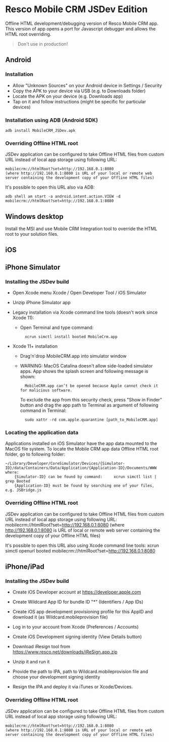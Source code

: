# Resco Mobile CRM JSDev Edition
Offline HTML development/debugging version of Resco Mobile CRM app.
This version of app opens a port for Javascript debugger and allows the HTML root overriding.
> Don't use in production!
## Android
### Installation

* Allow "Unknown Sources" on your Android device in Settings / Security
* Copy the APK to your device via USB (e.g. to Downloads folder)
* Locate the APK on your device (e.g. Downloads app)
* Tap on it and follow instructions (might be specific for particular devices)
 
### Installation using ADB (Android SDK)

	adb install MobileCRM_JSDev.apk

### Overriding Offline HTML root

JSDev application can be configured to take Offline HTML files from custom URL instead of local app storage using following URL:

	mobilecrm://htmlRoot?set=http://192.168.0.1:8080
	(where http://192.168.0.1:8080 is URL of your local or remote web server containing the development copy of your Offline HTML files)

It's possible to open this URL also via ADB:

	adb shell am start -a android.intent.action.VIEW -d mobilecrm://htmlRoot?set=http://192.168.0.1:8080

## Windows desktop
Install the MSI and use Mobile CRM Integration tool to override the HTML root to your solution files.

## iOS
## iPhone Simulator
### Installing the JSDev build

* Open Xcode menu Xcode / Open Developer Tool / iOS Simulator
* Unzip iPhone Simulator app
* Legacy installation via Xcode command line tools (doesn't work since Xcode 11):
	
	* Open Terminal and type command:

			xcrun simctl install booted MobileCrm.app

* Xcode 11+ installation
	
	* Drag'n'drop MobileCRM.app into simulator window
	
	* WARNING: MacOS Catalina doesn't allow side-loaded simulator apps. App shows the splash screen and following message is shown:
	
			MobileCRM.app can’t be opened because Apple cannot check it for malicious software.
	
		To exclude the app from this security check, press "Show in Finder" button and drag the app path to Terminal as argument of following command in Terminal:
	
			sudo xattr -rd com.apple.quarantine [path_to_MobileCRM.app]

### Locating the application data
Applications installed on iOS Simulator have the app data mounted to the MacOS file system.
To locate the Mobile CRM app data Offline HTML root folder, go to following folder:

	~/Library/Developer/CoreSimulator/Devices/{Simulator-ID}/data/Containers/Data/Application/{Application-ID}/Documents/WWW
	where:
		{Simulator-ID} can be found by command: 	xcrun simctl list | grep Booted
		{Application-ID} must be found by searching one of your files, e.g. JSBridge.js

### Overriding Offline HTML root

JSDev application can be configured to take Offline HTML files from custom URL instead of local app storage using following URL:
	mobilecrm://htmlRoot?set=http://192.168.0.1:8080
	(where http://192.168.0.1:8080 is URL of  local or remote web server containing the development copy of your Offline HTML files)

It's possible to open this URL also using Xcode command line tools:
	xcrun simctl openurl booted mobilecrm://htmlRoot?set=http://192.168.0.1:8080

## iPhone/iPad

### Installing the JSDev build
* Create iOS Developer account at https://developer.apple.com
* Create Wildcard App ID for bundle ID "*" (Identifiers / App IDs)
* Create iOS app development provisioning profile for this AppID and download it (as Wildcard.mobileprovision file)

* Log in to your account from Xcode (Preferences / Accounts)
* Create iOS Development signing identity (View Details button)
 
* Download iResign tool from https://www.resco.net/downloads/iReSign.app.zip
* Unzip it and run it
* Provide the path to IPA, path to Wildcard.mobileprovision file and choose your development signing identity
* Resign the IPA and deploy it via iTunes or Xcode/Devices.

### Overriding Offline HTML root
JSDev application can be configured to take Offline HTML files from custom URL instead of local app storage using following URL:

	mobilecrm://htmlRoot?set=http://192.168.0.1:8080
	(where http://192.168.0.1:8080 is URL of your local or remote web server containing the development copy of your Offline HTML files)
